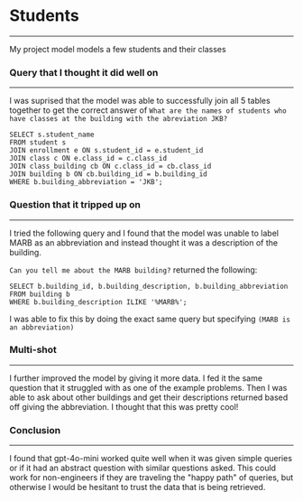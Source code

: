 # Students
__________
My project model models a few students and their classes


### Query that I thought it did well on
__________
I was suprised that the model was able to successfully join all 5 tables together to get the correct answer of
```What are the names of students who have classes at the building with the abreviation JKB?```
```
SELECT s.student_name
FROM student s
JOIN enrollment e ON s.student_id = e.student_id
JOIN class c ON e.class_id = c.class_id
JOIN class_building cb ON c.class_id = cb.class_id
JOIN building b ON cb.building_id = b.building_id
WHERE b.building_abbreviation = 'JKB';
```
### Question that it tripped up on
__________
I tried the following query and I found that the model was unable to label MARB as an abbreviation and instead thought it was a description of the building.

```Can you tell me about the MARB building?```
returned the following:
```
SELECT b.building_id, b.building_description, b.building_abbreviation
FROM building b
WHERE b.building_description ILIKE '%MARB%';
```

I was able to fix this by doing the exact same query but specifying ```(MARB is an abbreviation)```

### Multi-shot
__________
I further improved the model by giving it more data. I fed it the same question that it struggled with as one of the example problems. Then I was able to ask about other buildings and get their descriptions returned based off giving the abbreviation. I thought that this was pretty cool!

### Conclusion
__________
I found that gpt-4o-mini worked quite well when it was given simple queries or if it had an abstract question with similar questions asked. This could work for non-engineers if they are traveling the "happy path" of queries, but otherwise I would be hesitant to trust the data that is being retrieved. 

